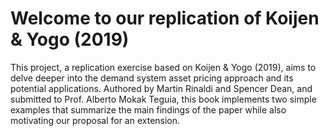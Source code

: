 # Welcome to our replication of Koijen & Yogo (2019)
This project, a replication exercise based on Koijen & Yogo (2019), aims to delve deeper into the demand system asset pricing approach and its potential applications. Authored by Martin Rinaldi and Spencer Dean, and submitted to Prof. Alberto Mokak Teguia, this book implements two simple examples that summarize the main findings of the paper while also motivating our proposal for an extension. 

```{tableofcontents}
```
